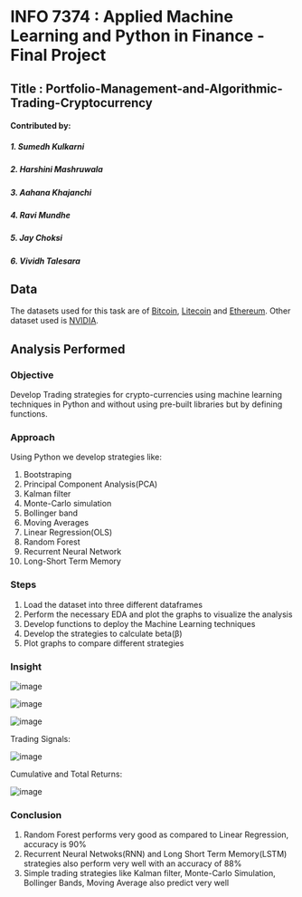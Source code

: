 # INFO 7374 : Applied Machine Learning and Python in Finance - Final Project
## Title : Portfolio-Management-and-Algorithmic-Trading-Cryptocurrency

#### Contributed by:
##### 1. Sumedh Kulkarni
##### 2. Harshini Mashruwala
##### 3. Aahana Khajanchi
##### 4. Ravi Mundhe
##### 5. Jay Choksi
##### 6. Vividh Talesara

## Data
The datasets used for this task are of [Bitcoin](https://github.com/sumedhkulkarni7/Portfolio-Management-and-Algorithmic-Trading-Cryptocurrency/blob/master/BITCOIN_Final.xlsx), [Litecoin](https://github.com/sumedhkulkarni7/Portfolio-Management-and-Algorithmic-Trading-Cryptocurrency/blob/master/LITECOIN.xlsx) and [Ethereum](https://github.com/sumedhkulkarni7/Portfolio-Management-and-Algorithmic-Trading-Cryptocurrency/blob/master/ETHEREUM.xlsx). Other dataset used is [NVIDIA](https://github.com/sumedhkulkarni7/Portfolio-Management-and-Algorithmic-Trading-Cryptocurrency/blob/master/NVDA.xlsx).

## Analysis Performed
### Objective
Develop Trading strategies for crypto-currencies using machine learning techniques in Python and without using pre-built libraries but by defining functions.

### Approach
Using Python we develop strategies like:
1. Bootstraping 
2. Principal Component Analysis(PCA)
3. Kalman filter 
4. Monte-Carlo simulation 
5. Bollinger band
6. Moving Averages 
7. Linear Regression(OLS) 
8. Random Forest
9. Recurrent Neural Network 
10. Long-Short Term Memory

### Steps
1. Load the dataset into three different dataframes
2. Perform the necessary EDA and plot the graphs to visualize the analysis
3. Develop functions to deploy the Machine Learning techniques
4. Develop the strategies to calculate beta(β)
5. Plot graphs to compare different strategies

### Insight

![image](https://user-images.githubusercontent.com/35174083/55693479-56968580-597d-11e9-9e60-6f5e23a51e13.png)

![image](https://user-images.githubusercontent.com/35174083/55693536-8e053200-597d-11e9-95d4-85da910f43b5.png)

![image](https://user-images.githubusercontent.com/35174083/55693576-c1e05780-597d-11e9-8a5a-4f733f442835.png)


Trading Signals:

![image](https://user-images.githubusercontent.com/35174083/55693597-de7c8f80-597d-11e9-9f75-f2ab14bc51d6.png)

Cumulative and Total Returns:

![image](https://user-images.githubusercontent.com/35174083/55693652-226f9480-597e-11e9-9b58-3b2255355405.png)


### Conclusion
1. Random Forest performs very good as compared to Linear Regression, accuracy is 90%
2. Recurrent Neural Netwoks(RNN) and Long Short Term Memory(LSTM) strategies also perform very well with an accuracy of 88%
3. Simple trading strategies like Kalman filter, Monte-Carlo Simulation, Bollinger Bands, Moving Average also predict very well
